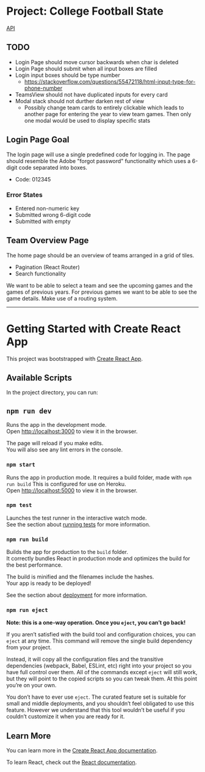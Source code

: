 # Project: College Football State

[API](https://any-api.com/collegefootballdata_com/collegefootballdata_com/docs/API_Description)

## TODO

- Login Page should move cursor backwards when char is deleted
- Login Page should submit when all input boxes are filled
- Login input boxes should be type number
  - https://stackoverflow.com/questions/55472118/html-input-type-for-phone-number
- TeamsView should not have duplicated inputs for every card
- Modal stack should not durther darken rest of view
  - Possibly change team cards to entirely clickable which leads to another page for entering the year to view team games. Then only one modal would be used to display specific stats

## Login Page Goal

The login page will use a single predefined code for logging in. The page should resemble the Adobe "forgot password" functionality which uses a 6-digit code separated into boxes.

- Code: 012345

### Error States

- Entered non-numeric key
- Submitted wrong 6-digit code
- Submitted with empty

## Team Overview Page

The home page should be an overview of teams arranged in a grid of tiles.

- Pagination (React Router)
- Search functionality

We want to be able to select a team and see the upcoming games and the games of previous years. For previous games we want to be able to see the game details. Make use of a routing system.

---

# Getting Started with Create React App

This project was bootstrapped with [Create React App](https://github.com/facebook/create-react-app).

## Available Scripts

In the project directory, you can run:

## `npm run dev`

Runs the app in the development mode.\
Open [http://localhost:3000](http://localhost:3000) to view it in the browser.

The page will reload if you make edits.\
You will also see any lint errors in the console.

### `npm start`

Runs the app in production mode. It requires a build folder, made with `npm run build` This is configured for use on Heroku.\
Open [http://localhost:5000](http://localhost:5000) to view it in the browser.

### `npm test`

Launches the test runner in the interactive watch mode.\
See the section about [running tests](https://facebook.github.io/create-react-app/docs/running-tests) for more information.

### `npm run build`

Builds the app for production to the `build` folder.\
It correctly bundles React in production mode and optimizes the build for the best performance.

The build is minified and the filenames include the hashes.\
Your app is ready to be deployed!

See the section about [deployment](https://facebook.github.io/create-react-app/docs/deployment) for more information.

### `npm run eject`

**Note: this is a one-way operation. Once you `eject`, you can’t go back!**

If you aren’t satisfied with the build tool and configuration choices, you can `eject` at any time. This command will remove the single build dependency from your project.

Instead, it will copy all the configuration files and the transitive dependencies (webpack, Babel, ESLint, etc) right into your project so you have full control over them. All of the commands except `eject` will still work, but they will point to the copied scripts so you can tweak them. At this point you’re on your own.

You don’t have to ever use `eject`. The curated feature set is suitable for small and middle deployments, and you shouldn’t feel obligated to use this feature. However we understand that this tool wouldn’t be useful if you couldn’t customize it when you are ready for it.

## Learn More

You can learn more in the [Create React App documentation](https://facebook.github.io/create-react-app/docs/getting-started).

To learn React, check out the [React documentation](https://reactjs.org/).
